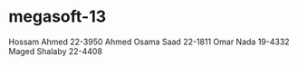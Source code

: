 megasoft-13
===========
Hossam Ahmed 22-3950
Ahmed Osama Saad 22-1811
Omar Nada 19-4332
Maged Shalaby 22-4408
